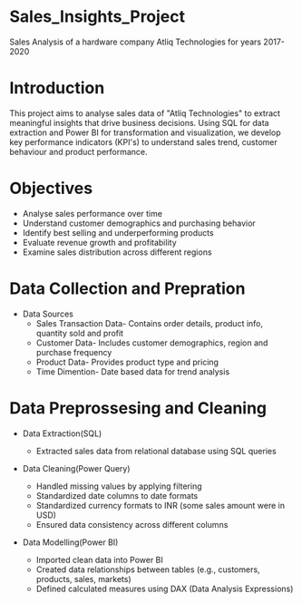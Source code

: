 
# Sales_Insights_Project

Sales Analysis of a hardware company Atliq Technologies for years 2017-2020 

# Introduction

This project aims to analyse sales data of "Atliq Technologies" to extract meaningful insights that drive business decisions. Using SQL for data extraction and Power BI for transformation and visualization, we develop key performance indicators (KPI's) to understand sales trend, customer behaviour and product performance.


# Objectives

* Analyse sales performance over time
* Understand customer demographics and purchasing behavior
* Identify best selling and underperforming products
* Evaluate revenue growth and profitability
* Examine sales distribution across different regions

# Data Collection and Prepration

* Data Sources
  * Sales Transaction Data- Contains order details, product info, quantity sold and profit
  * Customer Data- Includes customer demographics, region and purchase frequency
  * Product Data- Provides product type and pricing
  * Time Dimention- Date based data for trend analysis

# Data Preprossesing and Cleaning
 
 * Data Extraction(SQL)
   * Extracted sales data from relational database using SQL queries

 * Data Cleaning(Power Query)
   * Handled missing values by applying filtering
   * Standardized date columns to date formats
   * Standardized currency formats to INR (some sales amount were in USD)
   * Ensured data consistency across different columns

 * Data Modelling(Power BI)
   * Imported clean data into Power BI
   * Created data relationships between tables (e.g., customers, products, sales, markets)
   * Defined calculated measures using DAX (Data Analysis Expressions)  
 




























